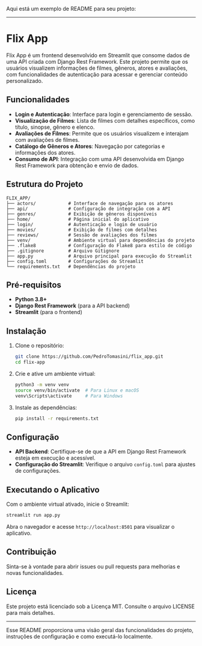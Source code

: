 Aqui está um exemplo de README para seu projeto:

---

# Flix App

Flix App é um frontend desenvolvido em Streamlit que consome dados de uma API criada com Django Rest Framework. Este projeto permite que os usuários visualizem informações de filmes, gêneros, atores e avaliações, com funcionalidades de autenticação para acessar e gerenciar conteúdo personalizado.

## Funcionalidades

- **Login e Autenticação**: Interface para login e gerenciamento de sessão.
- **Visualização de Filmes**: Lista de filmes com detalhes específicos, como título, sinopse, gênero e elenco.
- **Avaliações de Filmes**: Permite que os usuários visualizem e interajam com avaliações de filmes.
- **Catálogo de Gêneros e Atores**: Navegação por categorias e informações dos atores.
- **Consumo de API**: Integração com uma API desenvolvida em Django Rest Framework para obtenção e envio de dados.

## Estrutura do Projeto

```plaintext
FLIX_APP/
├── actors/            # Interface de navegação para os atores
├── api/               # Configuração de integração com a API
├── genres/            # Exibição de gêneros disponíveis
├── home/              # Página inicial do aplicativo
├── login/             # Autenticação e login de usuário
├── movies/            # Exibição de filmes com detalhes
├── reviews/           # Sessão de avaliações dos filmes
├── venv/              # Ambiente virtual para dependências do projeto
├── .flake8            # Configuração do Flake8 para estilo de código
├── .gitignore         # Arquivo Gitignore
├── app.py             # Arquivo principal para execução do Streamlit
├── config.toml        # Configurações do Streamlit
└── requirements.txt   # Dependências do projeto
```

## Pré-requisitos

- **Python 3.8+**
- **Django Rest Framework** (para a API backend)
- **Streamlit** (para o frontend)

## Instalação

1. Clone o repositório:

   ```bash
   git clone https://github.com/PedroTomasini/flix_app.git
   cd flix-app
   ```

2. Crie e ative um ambiente virtual:

   ```bash
   python3 -m venv venv
   source venv/bin/activate  # Para Linux e macOS
   venv\Scripts\activate     # Para Windows
   ```

3. Instale as dependências:

   ```bash
   pip install -r requirements.txt
   ```

## Configuração

- **API Backend**: Certifique-se de que a API em Django Rest Framework esteja em execução e acessível.
- **Configuração do Streamlit**: Verifique o arquivo `config.toml` para ajustes de configurações.

## Executando o Aplicativo

Com o ambiente virtual ativado, inicie o Streamlit:

```bash
streamlit run app.py
```

Abra o navegador e acesse `http://localhost:8501` para visualizar o aplicativo.

## Contribuição

Sinta-se à vontade para abrir issues ou pull requests para melhorias e novas funcionalidades.

## Licença

Este projeto está licenciado sob a Licença MIT. Consulte o arquivo LICENSE para mais detalhes.

---

Esse README proporciona uma visão geral das funcionalidades do projeto, instruções de configuração e como executá-lo localmente.
